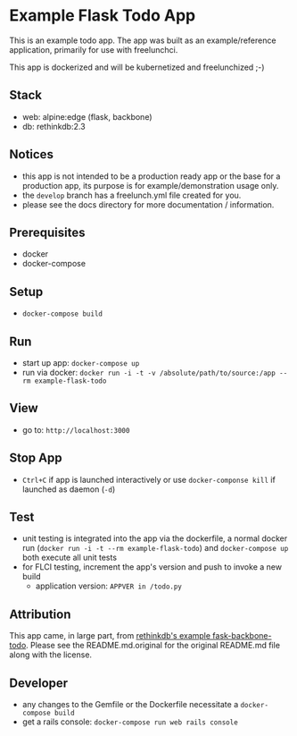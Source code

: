 # Example Flask Todo App

This is an example todo app. The app was built as an example/reference application, primarily for use with freelunchci.

This app is dockerized and will be kubernetized and freelunchized ;-)


## Stack
* web:   alpine:edge (flask, backbone)
* db:    rethinkdb:2.3


## Notices
* this app is not intended to be a production ready app or the base for a production app, its purpose is for example/demonstration usage only.
* the `develop` branch has a freelunch.yml file created for you.
* please see the docs directory for more documentation / information.


## Prerequisites
* docker
* docker-compose


## Setup
* `docker-compose build`


## Run
* start up app: `docker-compose up`
* run via docker: `docker run -i -t -v /absolute/path/to/source:/app --rm example-flask-todo`


## View
* go to: `http://localhost:3000`


## Stop App
* `Ctrl+C` if app is launched interactively or use `docker-componse kill` if launched as daemon (`-d`)


## Test
* unit testing is integrated into the app via the dockerfile, a normal docker run (`docker run -i -t --rm example-flask-todo`) and `docker-compose up` both execute all unit tests
* for FLCI testing, increment the app's version and push to invoke a new build
  - application version: `APPVER in /todo.py`


## Attribution
This app came, in large part, from [rethinkdb's example fask-backbone-todo](https://github.com/rethinkdb/rethinkdb-example-flask-backbone-todo). Please see the README.md.original for the original README.md file along with the license.


## Developer
* any changes to the Gemfile or the Dockerfile necessitate a `docker-compose build`
* get a rails console: `docker-compose run web rails console`
